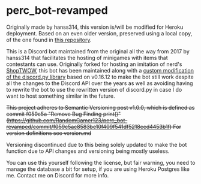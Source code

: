# perc_bot-revamped

Originally made by hanss314, this version is/will be modified for Heroku deployment.
Based on an even older version, preserved using a local copy, of the one found in [this repository](https://github.com/hanss314/percbot).

This is a Discord bot maintained from the original all the way from 2017 by hanss314 that facilitates the hosting of minigames with items that contestants can use. Originally forked for hosting an imitation of nerd's [ShopTWOW](https://discord.gg/A9DYC8C), this bot has been maintained along with a [custom modification of the discord.py library](https://github.com/RandomGamer123/discord.py-unofficial) based on v0.16.12 to make the bot still work despite all the changes to the Discord API over the years as well as avoiding having to rewrite the bot to use the rewritten version of discord.py in case I do want to host something similar in the future.

~~This project adheres to Semantic Versioning post v1.0.0, which is defined as commit f059c5a "Remove Bug Finding print()" (https://github.com/RandomGamer123/perc_bot-revamped/commit/f059c5ac8583be10f409f541df5218ccd4453b1f)
For version definitions see version.md~~

Versioning discontinued due to this being solely updated to make the bot function due to API changes and versioning being mostly useless.

You can use this yourself following the license, but fair warning, you need to manage the database a bit for setup, if you are using Heroku Postgres like me. Contact me on Discord for more info. 
